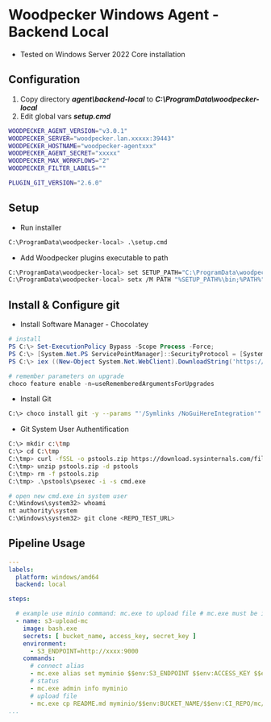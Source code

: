 # Woodpecker Windows Agent - Backend Local

- Tested on Windows Server 2022 Core installation

## Configuration

1. Copy directory _**agent\backend-local**_ to _**C:\ProgramData\woodpecker-local**_
2. Edit global vars _**setup.cmd**_

```bash
WOODPECKER_AGENT_VERSION="v3.0.1"
WOODPECKER_SERVER="woodpecker.lan.xxxxx:39443"
WOODPECKER_HOSTNAME="woodpecker-agentxxx"
WOODPECKER_AGENT_SECRET="xxxxx"
WOODPECKER_MAX_WORKFLOWS="2"
WOODPECKER_FILTER_LABELS=""

PLUGIN_GIT_VERSION="2.6.0"
```

## Setup

- Run installer

```bash
C:\ProgramData\woodpecker-local> .\setup.cmd
```

- Add Woodpecker plugins executable to path

```bash
C:\ProgramData\woodpecker-local> set SETUP_PATH="C:\ProgramData\woodpecker-local"
C:\ProgramData\woodpecker-local> setx /M PATH "%SETUP_PATH%\bin;%PATH%"
```

## Install & Configure git

- Install Software Manager - Chocolatey

```powershell
# install
PS C:\> Set-ExecutionPolicy Bypass -Scope Process -Force;
PS C:\> [System.Net.PS ServicePointManager]::SecurityProtocol = [System.Net.ServicePointManager]::SecurityProtocol -bor 3072;
PS C:\> iex ((New-Object System.Net.WebClient).DownloadString('https://chocolatey.org/install.ps1'))

# remember parameters on upgrade
choco feature enable -n=useRememberedArgumentsForUpgrades
```

- Install Git

```bash
C:\> choco install git -y --params "'/Symlinks /NoGuiHereIntegration'"
```

- Git System User Authentification

```bash
C:\> mkdir c:\tmp
C:\> cd C:\tmp
C:\tmp> curl -fSSL -o pstools.zip https://download.sysinternals.com/files/PSTools.zip
C:\tmp> unzip pstools.zip -d pstools
C:\tmp> rm -f pstools.zip
C:\tmp> .\pstools\psexec -i -s cmd.exe

# open new cmd.exe in system user
C:\Windows\system32> whoami
nt authority\system
C:\Windows\system32> git clone <REPO_TEST_URL>
```

## Pipeline Usage

```yaml
---
labels:
  platform: windows/amd64
  backend: local

steps:

  # example use minio command: mc.exe to upload file # mc.exe must be in $PATH
  - name: s3-upload-mc
    image: bash.exe
    secrets: [ bucket_name, access_key, secret_key ]
    environment:
      - S3_ENDPOINT=http://xxxx:9000
    commands:
      # connect alias
      - mc.exe alias set myminio $$env:S3_ENDPOINT $$env:ACCESS_KEY $$env:SECRET_KEY
      # status
      - mc.exe admin info myminio
      # upload file
      - mc.exe cp README.md myminio/$$env:BUCKET_NAME/$$env:CI_REPO/mc/README
...
```
